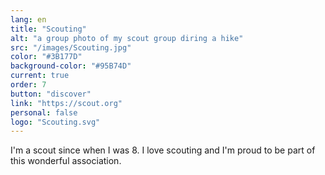```yaml
---
lang: en
title: "Scouting"
alt: "a group photo of my scout group diring a hike"
src: "/images/Scouting.jpg"
color: "#3B177D"
background-color: "#95B74D"
current: true
order: 7
button: "discover"
link: "https://scout.org"
personal: false
logo: "Scouting.svg"
---
```

I'm a scout since when I was 8. I love scouting and I'm proud to be part of this wonderful association.
